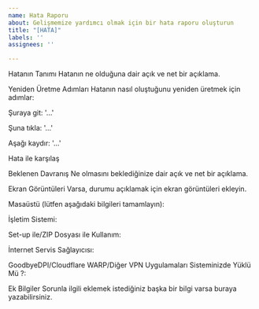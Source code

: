 ```yaml
---
name: Hata Raporu
about: Gelişmemize yardımcı olmak için bir hata raporu oluşturun
title: "[HATA]"
labels: ''
assignees: ''

---
```


Hatanın Tanımı
Hatanın ne olduğuna dair açık ve net bir açıklama.

Yeniden Üretme Adımları
Hatanın nasıl oluştuğunu yeniden üretmek için adımlar:

Şuraya git: '...'

Şuna tıkla: '...'

Aşağı kaydır: '...'

Hata ile karşılaş

Beklenen Davranış
Ne olmasını beklediğinize dair açık ve net bir açıklama.

Ekran Görüntüleri
Varsa, durumu açıklamak için ekran görüntüleri ekleyin.

Masaüstü (lütfen aşağıdaki bilgileri tamamlayın):

İşletim Sistemi:

Set-up ile/ZIP Dosyası ile Kullanım:

İnternet Servis Sağlayıcısı:

GoodbyeDPI/Cloudflare WARP/Diğer VPN Uygulamaları Sisteminizde Yüklü Mü ?:

Ek Bilgiler
Sorunla ilgili eklemek istediğiniz başka bir bilgi varsa buraya yazabilirsiniz.
